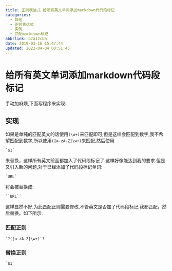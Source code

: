 ```yaml
---
title: 正则表达式 给所有英文单词添加markdown代码段标记
categories: 
  - 其他
  - 正则表达式
  - 实例
  - 匹配markdown标记
abbrlink: b7a12cba
date: 2019-03-16 15:47:44
updated: 2022-04-04 00:51:45
---
```

# 给所有英文单词添加markdown代码段标记
手动加麻烦,下面写程序来实现:
## 实现
如果是单纯的匹配英文的话使用`(\w+)`来匹配即可,但是这样会匹配到数字,我不希望匹配到数字,所以使用`([a-zA-Z]\w+)`来匹配,然后使用
```regex
`$1`
```
来替换，这样所有英文前面都加入了代码段标记了.这样好像能达到我的要求.但是又引入新的问题,对于已经添加了代码段标记单词:
```regex
`URL`
```
将会被替换成:
```regex
``URL``
```
这样显然不好,为此匹配正则需要修改,不管英文是否加了代码段标记,我都匹配，然后替换。如下所示:
### 匹配正则
```regex
`?([a-zA-Z]\w+)`?
```
### 替换正则
```regex
`$1`
```

